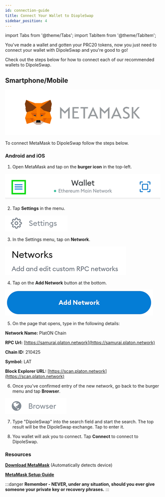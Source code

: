 ```yaml
---
id: connection-guide
title: Connect Your Wallet to DiopleSwap
sidebar_position: 4
---
```


import Tabs from '@theme/Tabs';
import TabItem from '@theme/TabItem';

You've made a wallet and gotten your PRC20 tokens, now you just need to connect your wallet with DipoleSwap and you're good to go!

Check out the steps below for how to connect each of our recommended wallets to DipoleSwap.

## Smartphone/Mobile

<Tabs>
  <TabItem value="ATON" label="ATON" default>

  </TabItem>
  <TabItem value="MetaMask" label="MetaMask">

![](../images/metamask-logo.png)

To connect MetaMask to DipoleSwap follow the steps below.

### Android and iOS

1. Open MetaMask and tap on the **burger icon** in the top-left.

![](../images/metamask-burger.png)

2. Tap **Settings** in the menu.

![](../images/metamask-settings-button.png)

3. In the Settings menu, tap on **Network**.

![](../images/metamask-network.png)

4. Tap on the **Add Network** button at the bottom.

![](../images/metamask-add-network.png)

5. On the page that opens, type in the following details:

**Network Name:** PlatON Chain

**RPC Url:** [https://samurai.platon.network](https://samurai.platon.network)

**Chain ID:** 210425

**Symbol:** LAT

**Block Explorer URL:** [https://scan.platon.network](https://scan.platon.network)

6. Once you've confirmed entry of the new network, go back to the burger menu and tap **Browser**.

![](../images/browser.png)

7. Type "DipoleSwap" into the search field and start the search. The top result will be the DipoleSwap exchange. Tap to enter it.

8. You wallet will ask you to connect. Tap **Connect** to connect to DipoleSwap.

### Resources

[**Download MetaMask**](https://metamask.io/download.html) (Automatically detects device)

[**MetaMask Setup Guide**](https://metamask.io/download.html)
  </TabItem>
</Tabs>

:::danger
**Remember - NEVER, under any situation, should you ever give someone your private key or recovery phrases.**
:::
